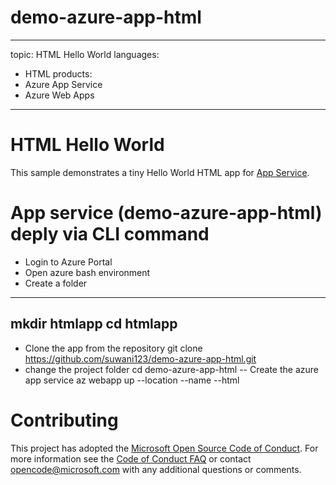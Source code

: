 # demo-azure-app-html

---
topic: HTML Hello World
languages:
  - HTML
products:
  - Azure App Service
  - Azure Web Apps
---

# HTML Hello World

This sample demonstrates a tiny Hello World HTML app for [App Service](https://docs.microsoft.com/azure/app-service).

# App service (demo-azure-app-html) deply via CLI command
- Login to Azure Portal
- Open azure bash environment
- Create a folder 
---
mkdir htmlapp
cd htmlapp
--
- Clone the app from the repository
git clone https://github.com/suwani123/demo-azure-app-html.git
- change the project folder
cd demo-azure-app-html
-- Create the azure app service 
az webapp up --location <myLocation> --name <myAppName> --html
  
# Contributing

This project has adopted the [Microsoft Open Source Code of Conduct](https://opensource.microsoft.com/codeofconduct/). For more information see the [Code of Conduct FAQ](https://opensource.microsoft.com/codeofconduct/faq/) or contact [opencode@microsoft.com](mailto:opencode@microsoft.com) with any additional questions or comments.
